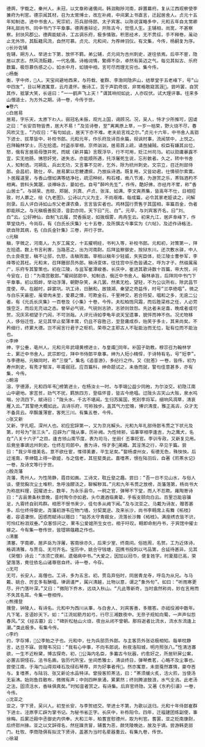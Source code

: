 <!-- { "loadSidebar": true } -->
    德舆，字载之，秦州人。未冠，以文章称诸儒间。韩洄黜陟河南，辟置幕府。复从江西观察使李兼府为判官。德宗闻其材，召为太常博士，改左补阙，中间累上书直言，迁起居舍人。贞元十五年知制诰，进中书舍人。宪宗初，历兵部侍郎、太子宾客。以陈说谋略多中，元和五年自太常卿拜礼部尚书、同中书门下平章事。德舆善辩论，开陈古今，觉悟人生。主辅相，尚宽，不甚察察。封扶风郡公。德舆能赋诗，工古调乐府，极多情致。积思经术，无不贯综，手不释卷。虽动止无外饰，其酝藉风流，自然可慕。贞元、元和间，为荐绅羽仪。有文集，今传，杨嗣复为序。
    ○长孙佐辅
    佐辅，朔方人。举进士下第，放怀不羁。弟公辅，贞元间为吉州刺史，遂往依焉。后卒不宦，隐居以求志。然风流酝藉，一代名儒。诗格词情，繁缛不杂，卓然有英迈之气。每见其拟古、乐府数篇，极怨慕伤感之心，如水中月，如镜中相，言可尽而理无穷也。集今传。
    ○杨衡
    衡，字中师，人。天宝间避地西来，与符载、崔群、李渤同隐庐山，结草堂于五老峰下，号“山中四友”，日以琴酒寓意，云月遣怀。衡诗工，苦于声韵奇拔，非常格敢窥其涯。尝吟罢，自赏其作，抵掌大笑，长谣曰：“一一鹤声飞上天！”谓其响彻如此，人亦叹伏。试大理评事。往来多山僧道士，为方外之期。诗一卷，今传于世。
    ●卷六
    ○白居易
    居易，字乐天，太原下わ人。弱冠名未振，观光上国，谒顾况。况，吴人，恃才少所推可，因谑之曰：“长安百物皆贵，居大不易！”及览诗卷，至“离离原上草，一岁一枯荣，野火烧不尽，春风吹又生，“乃叹曰：“有句如此，居天下亦不难。老夫前言戏之尔。”贞元十六年，中书舍人高郢下进士、拔萃皆中，补校书郎。元和元年，作乐府及诗百余篇，规讽时事，流闻禁中，上悦之。召拜翰林学士，历左拾遗。时盗杀宰相，京师汹汹，居易首上疏，请亟捕贼。权臣有嫌其出位，怒，俄有言居易母堕井死，而赋《新井篇》言既浮华，行不可用，贬江州司马。初以勋庸暴露不宜，实无他肠，怫怒奸党，遂失志。亦能顺所遇，托浮屠死生说，忘形骸者。久之，转中书舍人，知制诰。河朔乱，兵出无功，又言事不见听，乞外，除为杭州刺史。文宗立，召迁刑部侍郎。会昌初，致仕，卒。居易累以忠鲠遭摈，乃放纵诗酒。既复用，又皆幼君，仕情顿尔索寞。卜居履道里，与香山僧如满等结净社，疏沼种树，构石楼，凿八节滩，为游赏之乐，茶铛酒杓不相离。尝科头箕踞，谈禅咏古，晏如也。自号“醉吟先生”，作传。酷好佛，亦经月不荤，称“香山居士”。与胡杲、吉皎、郑据、刘真、卢贞、张浑、如满、李文爽燕集，皆高年不仕，日相招致，时人慕之，绘《九老图》。公诗以六义为主，不尚艰难。每成篇，必令其家老妪读之，问解则录。后人评白诗如山东父老课农桑，言言皆实者也。鸡林国行贾售于其国相，率篇百金，伪者即能辨之。与元稹极善胶漆，音韵亦同，天下曰“元、白”。元卒，与刘宾客齐名，曰“刘、白“云。公好神仙，自制飞云履，焚香振足，如拨烟雾，冉冉生云。初来九江，居庐阜峰下，作草堂烧丹，今尚存。有《白氏长庆集》七十五卷，及所撰古今事实为《六帖》，及述作诗格法，欲自除其病，名《白氏金针集》三卷，并行于世。
    ○元稹
    稹，字微之，河南人。九岁工属文，十五擢明经，书判入等，补校书郎。元和初，对策第一，拜左拾遗。数上书言利害，当路恶之，出为河南尉。后拜监察御史，按狱东川。还次敷水驿，中人仇士良夜至，稹不让邸，仇怒，击稹败面。宰相以稹年少轻威，失宪臣体，贬江陵士曹参军，李绛等论其枉。元和末，召拜膳部员外郎。稹诗变体，往往宫中乐色皆诵之，呼为才子。然缀属虽广，乐府专其警策也。初在江陵，与监军崔潭峻善。长庆中，崔进其歌诗数十百篇，帝大悦，问今安在，曰：“为南宫散郎。”擢祠部郎中、知制诰，俄迁中书舍人、翰林承旨，后拜同中书门下平章事。初以瑕衅，举动浮薄，朝野杂笑，未几罢。然素无检，望轻，不为公议所右，除武昌节度使，卒。在越时，辟窦巩。巩工诗，日酬和，故镜湖、秦望之奇益传，时号“兰亭绝唱”。微之与白乐天最密，虽骨肉未至，爱慕之情，可欺金石，千里神交，若合符契，唱和之多，无逾二公者。有《元氏长庆集》一百卷及《小集》十卷，今传。夫松柏饱风霜，而后胜梁栋之任，人必劳饿空乏，而后无充诎之态。誉早必气锐，气锐则志骄，志骄则敛怨。先达者未足喜，晚成者或可贺。况庆吊相望于门闾，不可测哉。人评元诗如李龟年说天宝遗事，貌悴而神不伤。况尤物移人，侈俗迁性，足见其举止斐薄丰茸，仍且不容胜己，至登庸成忝，贻笑于多士，其来尚矣。不矜细行，终累大德。岂不闻言行君子之枢机，荣辱之主耶古人不耻能治而无位，耻有位而不能治也。
    ○李绅
    绅，字公垂，亳州人。元和元年武翊黄榜进士，与皇甫同年。补国子助教。穆宗召为翰林学士，累迁中书舍人。武宗即位，拜中书侍郎平章事。绅为人短小精悍，于诗特有名，号“短李”。与李德裕、元稹同时，称“三俊”。集名《追昔游》，多纪行之作。又《批答》一卷，皆传。初为寿州刺史，有秀才郁浑，年甫弱冠，应百篇科，绅命题试之，未昏而就，警句佳意甚多，亦有集，今传。
    ○鲍溶
    溶，字德源，元和四年韦榜第进士，在杨汝士一时。与李端公益少同袍，为尔汝交。初隐江南山中避地。家苦贫，劲气不扰，羁旅四方，登临怀昔，皆古今绝唱。过陇头古天山大阪，泉水呜咽，分流四下，赋诗曰：“陇头水，千古不堪闻。生归苏属国，死别李将军。细响风凋草，清哀雁入云。”其警绝大概如此。古诗乐府，可称独步。盖其气力宏赡，博识清度，雅正高古，众才无不备具云。卒飘蓬薄宦，客死三川。有集五卷，今传。
    ○张又新
    又新，字孔昭，深州人也。初应宏辞第一，又为京兆解头。元和九年礼部侍郎韦贯之下状元及第，时号为“张三头”。应辟为广陵从事，历补阙。为性倾邪，谄事宰相李逢吉，为之鹰犬，名在“八关十六子“之目。逢吉领山南节度，表为司马，坐田亻丕事贬官。李训专政，又新复见用。后竟坐事谪远州刺史。仕终左司郎中。善为诗，恃才多蔺藉。其淫荡之行，卒见于篇。尝曰：“我少年擅美名，意不欲仕宦，惟得美妻，平生足矣。”娶杨虔州女，有德无色，殊怏怏。后过淮南，李绅筵上得一歌姬，与之偕老，其狂斐类此。喜嗜茶，恨在陆羽后，自著《煎茶水记》一卷，及诗文等行于世。
    ○殷尧藩
    尧藩，秀州人。为性简静，眉目如画。工诗文，耽丘壑之趣。尝曰：“吾一日不见山水，与俗人谈，便觉胸次尘土堆积，急呼浊醪浇之，聊解秽耳。”元和九年韦贯之放榜，尧藩落第，杨尚书大为称屈料理，因擢进士。数年，为永乐县令。一舸之官，弹琴不下堂，而人不忍欺。雍陶寄诗曰：“古县萧条秋景晚，昔时陶令亦如君。头巾漉酒临黄菊，手板支颐向白云。百里岂能容骥足，九霄终自别鸡群。相思不恨书来少，佳句多从阙下闻。”及与沈亚之、马戴为诗友，赠答甚多。后仕终侍御史。尧藩初游韦应物门墙，分契莫逆。及来长沙，尚书李翱席上有舞《柘枝》者，容语凄恻，因感而赋诗以赠曰：“姑苏太守青娥女，流落长沙舞《柘枝》。满座绣衣皆不识，可怜红粉泪双垂。”众客惊问之，果韦公爱姬所生女也，相于吁叹。翱即命削丹书，于宾馆中擢士嫁之。今有集一卷传世，皆铿锵蕴藉之作也。
    ○清塞
    清塞，字南卿，居庐岳为浮屠，客南徐亦久，后来少室、终南间。俗姓周，名贺。工为近体诗，格调清雅，与贾岛、无可齐名。宝历中，姚合守钱塘，因携书投刺以丐品第，合延待甚异。见其《哭僧》诗云：“冻须亡夜剃，遗偈病中书。”大爱之，因加以冠巾，使复姓字。时夏腊已高，荣望落落，竟往依名山诸尊宿自终。诗一卷，今存。
    ○无可
    无可，长安人，高僧也。工诗，多为五言。初，贾岛弃俗时，同居青龙寺，呼岛为从兄。与马戴、姚合、厉玄多有酬唱，律调谨严，属兴清越，比物以意，谓之“象外句”。如曰：“听雨寒更尽，开门落叶深。”又曰：“微阳下乔木，远烧入秋山。“凡此等新奇，当时翕然称尚，妙在言用而不失其名耳。今集一卷相传。
    ○熊孺登
    孺登，钟陵人，有诗名。元和中为西川从事，与白舍人、刘宾客善，多赠答。亦祗役湘中数年。凡下笔，言语妙天下。如：“江流如箭月如弓，行尽三湘数夜中。无奈子规知向蜀，一声声似怨春风。”又《经古墓》云：“碑折松枯山火烧，夜台从闭不曾朝。那将逝者比流水，流水东流逢上潮。”类此极多。有集今传。
    ○李约
    约，字存博，公李勉之子也。元和中，仕为兵部员外郎。与主客员外张谂极相知。每单枕静言，达旦不寐。尝赠韦况曰：“我有心中事，不向韦郎说。秋夜洛阳城，明月照张八。”性清洁寡欲，一生不近粉黛，博古探奇。初，公海内名臣，多蓄古今玩器，约愈好之，所居轩屏公案，必置古铜怪石，法书名画，皆历代所宝。坐间悉雅士，清谈终日，弹琴煮茗，心略不及尘事也。尝使江南，于海门山得双峰石及绿石琴荐，并为好事者传。然亦寓意，未尝戛然寡情，豪夺吝与。复嗜茶，与陆羽、张又新论水品特详。曾授客煎茶法，曰：“茶须缓火炙，活火煎，当使汤无妄沸。始则鱼目散布，微微有声；中则四畔泉涌，累累然；终则腾波鼓浪，水气全消。此老汤之法，固须活水，香味俱真矣。”时知音者赏之。有诗集。后弃官终隐。又著《东杓引谱》一卷，今传。
    ○沈亚之
    亚之，字下贤，吴兴人。初至长安，与李贺结交。举进士不第，为歌以送归。元和十年侍郎崔群下进士。泾原李汇辟为掌书记。为秘书省正字。长庆中，补栎阳令。四年，迁福建团练副使，事徐晦。后累迁殿中丞御史内供奉。大和三年，柏耆宣慰德州，取为判官。耆罢，亚之贬南康尉，后终郢州掾。亚之以文辞得名，然狂躁贪冒，辅耆为恶，颇凭陵晚达，故及于谪。尝游韩吏部门。杜牧、李商隐俱有拟沈下贤诗，盖甚为当时名辈器重云。有集九卷，传世。
    ○徐凝
